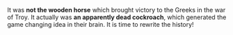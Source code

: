 It was **not the wooden horse** which brought victory to the Greeks in the war of Troy. It actually was **an apparently dead
cockroach**, which generated the game changing idea in their brain. It is time to rewrite the history!
